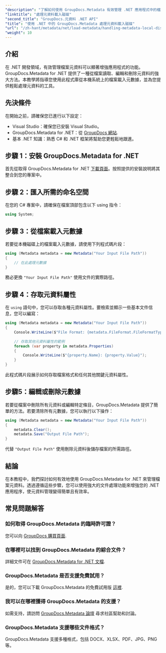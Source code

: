 ```yaml
---
"description": "了解如何使用 GroupDocs.Metadata 有效管理 .NET 應用程式中的檔案元資料。本綜合指南將引導您完成安裝過程並存取元資料屬性。"
"linktitle": "處理元資料載入磁碟"
"second_title": "GroupDocs.元資料 .NET API"
"title": "使用 .NET 中的 GroupDocs.Metadata 處理元資料載入磁碟"
"url": "/zh-hant/metadata/net/load-metadata/handling-metadata-local-disk/"
"weight": 10
---
```


## 介紹

在 .NET 開發領域，有效管理檔案元資料可以顯著增強應用程式的功能。 GroupDocs.Metadata for .NET 提供了一種從檔案讀取、編輯和刪除元資料的強大方法。本教學將指導您使用此程式庫從本機系統上的檔案載入元數據，並為您提供輕鬆處理元資料的工具。

## 先決條件

在開始之前，請確保您已進行以下設定：

- Visual Studio：確保您已安裝 Visual Studio。
- GroupDocs.Metadata for .NET：從 [GroupDocs 網站](https://releases。groupdocs.com/metadata/net/).
- 基本 .NET 知識：熟悉 C# 和 .NET 框架將幫助您更輕鬆地跟進。

## 步驟 1：安裝 GroupDocs.Metadata for .NET

首先從取得 GroupDocs.Metadata for .NET [下載頁面](https://releases.groupdocs.com/metadata/net/)。按照提供的安裝說明將其整合到您的專案中。

## 步驟 2：匯入所需的命名空間

在您的 C# 專案中，請確保在檔案頂部包含以下 using 指令：

```csharp
using System;
```

## 步驟 3：從檔案載入元數據

若要從本機磁碟上的檔案載入元數據，請使用下列程式碼片段：

```csharp
using (Metadata metadata = new Metadata("Your Input File Path"))
{
    // 在此處理元數據
}
```

務必更換 `"Your Input File Path"` 使用文件的實際路徑。

## 步驟 4：存取元資料屬性

在 `using` 語句中，您可以存取各種元資料屬性。要檢索並顯示一些基本文件信息，您可以編寫：

```csharp
using (Metadata metadata = new Metadata("Your Input File Path"))
{
    Console.WriteLine($"File Format: {metadata.FileFormat.FileFormatType}");
    
    // 存取其他元資料屬性的範例
    foreach (var property in metadata.Properties)
    {
        Console.WriteLine($"{property.Name}: {property.Value}");
    }
}
```

此程式碼片段展示如何存取檔案格式和任何其他關鍵元資料屬性。 

## 步驟5：編輯或刪除元數據

若要從檔案中刪除所有元資料或編輯特定條目，GroupDocs.Metadata 提供了簡單的方法。若要清除所有元數據，您可以執行以下操作：

```csharp
using (Metadata metadata = new Metadata("Your Input File Path"))
{
    metadata.Clear();
    metadata.Save("Output File Path");
}
```

代替 `"Output File Path"` 使用刪除元資料後儲存檔案的所需路徑。

## 結論

在本教程中，我們探討如何有效地使用 GroupDocs.Metadata for .NET 來管理檔案元資料。透過遵循這些步驟，您可以使用強大的文件處理功能來增強您的 .NET 應用程序，使元資料管理變得簡單且有效率。

## 常見問題解答

### 如何取得 GroupDocs.Metadata 的臨時許可證？
您可以向 [GroupDocs 購買頁面](https://purchase。groupdocs.com/temporary-license/).

### 在哪裡可以找到 GroupDocs.Metadata 的綜合文件？
詳細文件可在 [GroupDocs.Metadata for .NET 文檔](https://reference。groupdocs.com/metadata/net/).

### GroupDocs.Metadata 是否支援免費試用？
是的，您可以下載 GroupDocs.Metadata 的免費試用版 [這裡](https://releases。groupdocs.com/).

### 我可以在哪裡獲得 GroupDocs.Metadata 的支援？
如需支持，請訪問 [GroupDocs.Metadata 論壇](https://forum.groupdocs.com/c/metadata/14) 尋求社區幫助和討論。

### GroupDocs.Metadata 支援哪些文件格式？
GroupDocs.Metadata 支援多種格式，包括 DOCX、XLSX、PDF、JPG、PNG 等。